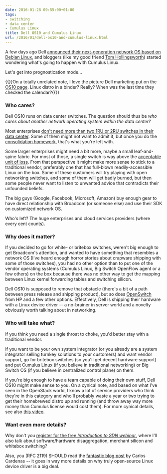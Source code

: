 ```yaml
---
date: 2016-01-28 09:55:00+01:00
tags:
- switching
- data center
- Cumulus Linux
title: Dell OS10 and Cumulus Linux
url: /2016/01/dell-os10-and-cumulus-linux.html
---
```

A few days ago Dell [announced their next-generation network OS based on Debian Linux](https://www.dell.com/learn/us/en/uscorp1/press-releases/2016-01-20-dell-raises-the-bar-for-open-networking), and bloggers (like my good friend [Tom Hollingsworth](http://networkingnerd.net/2016/01/20/the-tortoise-and-the-austin-hare/)) started wondering what's going to happen with Cumulus Linux.

Let's get into prognostication mode...

{{<note>}}On a totally unrelated note, I love the picture Dell marketing put on the [OS10 page](https://web.archive.org/web/20160125141829/http://www.dell.com/us/business/p/open-platform-software/pd). Linux distro in a binder? Really? When was the last time they checked the calendar?{{</note>}}
<!--more-->
### Who cares?

Dell OS10 runs on data center switches. The question should thus be *who cares about another network operating system within the data center?*

Most enterprises [don't need more than two 1RU or 2RU switches in their data center](http://blog.ipspace.net/2014/10/all-you-need-are-two-top-of-rack.html). Some of them might not want to admit it, but once you do the [consolidation homework](http://blog.ipspace.net/2015/11/presentation-all-you-need-are-two.html), that's what you're left with.

Some larger enterprises might need a bit more, maybe a small leaf-and-spine fabric. For most of those, a single switch is way above the [acceptable unit of loss](http://kontrolissues.net/2015/03/27/sometimes-size-matters-im-sorry-but-youre-just-not-big-enough/). From that perspective it might make more sense to stick to a traditional vendor, preferably one that has full-blown readily-accessible Linux on the box. Some of these customers will try playing with open networking switches, and some of them will get badly burned, but then some people never want to listen to unwanted advice that contradicts their unfounded beliefs.

The big guys (Google, Facebook, Microsoft, Amazon) buy enough gear to have direct relationship with Broadcom (or someone else) and use their SDK on customized network OS.

Who's left? The huge enterprises and cloud services providers (where every cent counts).

### Why does it matter?

If you decided to go for white- or britebox switches, weren't big enough to get Broadcom's attention, and wanted to have something that resembles a network OS (I've heard enough horror stories about crapware shipping with some of those switches), you had no other option than to put one of the vendor operating systems (Cumulus Linux, Big Switch OpenFlow agent or a few others) on the box because there was no other way to get the mapping between Linux kernel forwarding tables and switching silicon.

Dell OS10 is supposed to remove that obstacle (there's a bit of a path between press release and shipping product), but so does [OpenSwitch](http://blog.ipspace.net/2016/01/openswitch-deep-dive-on-software-gone.html) from HP and a few other options. Effectively, Dell is shipping their hardware with a Linux device driver -- a no-brainer in server world and a novelty obviously worth talking about in networking.

### Who will take what?

If you think you need a single throat to choke, you'd better stay with a traditional vendor.

If you want to be your own system integrator (or you already are a system integrator selling turnkey solutions to your customers) and want vendor support, go for britebox switches (so you'll get decent hardware support) and put Cumulus Linux (if you believe in traditional networking) or Big Switch OS (if you believe in centralized control plane) on them.

If you're big enough to have a team capable of doing their own stuff, Dell OS10 might make sense to you. On a cynical note, and based on what I've seen in the OpenStack world, I know a lot of service providers who think they're in this category and who'll probably waste a year or two trying to get their homebrewed distro up and running (and throw away way more money than Cumulus license would cost them). For more cynical details, see also [this video](https://www.youtube.com/watch?v=ClKEkCRvWTQ).

### Want even more details?

Why don't you [register for the free *Introduction to SDN webinar*](http://www.ipspace.net/Introduction_to_Software_Defined_Networking_(SDN)), where I'll also talk about software/hardware disaggregation, merchant silicon and whitebox switching?

Also, you (RFC 2119) SHOULD read the [fantastic blog post](http://packetpushers.net/industry-needs-open-source-framework-switching-silicon/) by Carlos Cardenas -- it goes in way more details on why truly open-source Linux device driver is a big deal.
